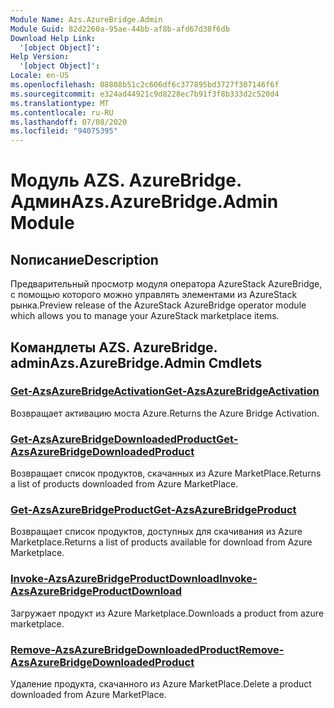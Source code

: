 ```yaml
---
Module Name: Azs.AzureBridge.Admin
Module Guid: 82d2260a-95ae-44bb-af8b-afd67d38f6db
Download Help Link:
  '[object Object]': 
Help Version:
  '[object Object]': 
Locale: en-US
ms.openlocfilehash: 08808b51c2c606df6c377895bd3727f307146f6f
ms.sourcegitcommit: e324ad44921c9d8228ec7b91f3f8b333d2c520d4
ms.translationtype: MT
ms.contentlocale: ru-RU
ms.lasthandoff: 07/08/2020
ms.locfileid: "94075395"
---
```

# <span data-ttu-id="b9395-101">Модуль AZS. AzureBridge. Админ</span><span class="sxs-lookup"><span data-stu-id="b9395-101">Azs.AzureBridge.Admin Module</span></span>
## <span data-ttu-id="b9395-102">Nописание</span><span class="sxs-lookup"><span data-stu-id="b9395-102">Description</span></span>
<span data-ttu-id="b9395-103">Предварительный просмотр модуля оператора AzureStack AzureBridge, с помощью которого можно управлять элементами из AzureStack рынка.</span><span class="sxs-lookup"><span data-stu-id="b9395-103">Preview release of the AzureStack AzureBridge operator module which allows you to manage your AzureStack marketplace items.</span></span>

## <span data-ttu-id="b9395-104">Командлеты AZS. AzureBridge. admin</span><span class="sxs-lookup"><span data-stu-id="b9395-104">Azs.AzureBridge.Admin Cmdlets</span></span>
### [<span data-ttu-id="b9395-105">Get-AzsAzureBridgeActivation</span><span class="sxs-lookup"><span data-stu-id="b9395-105">Get-AzsAzureBridgeActivation</span></span>](Get-AzsAzureBridgeActivation.md)
<span data-ttu-id="b9395-106">Возвращает активацию моста Azure.</span><span class="sxs-lookup"><span data-stu-id="b9395-106">Returns the Azure Bridge Activation.</span></span>

### [<span data-ttu-id="b9395-107">Get-AzsAzureBridgeDownloadedProduct</span><span class="sxs-lookup"><span data-stu-id="b9395-107">Get-AzsAzureBridgeDownloadedProduct</span></span>](Get-AzsAzureBridgeDownloadedProduct.md)
<span data-ttu-id="b9395-108">Возвращает список продуктов, скачанных из Azure MarketPlace.</span><span class="sxs-lookup"><span data-stu-id="b9395-108">Returns a list of products downloaded from Azure MarketPlace.</span></span>

### [<span data-ttu-id="b9395-109">Get-AzsAzureBridgeProduct</span><span class="sxs-lookup"><span data-stu-id="b9395-109">Get-AzsAzureBridgeProduct</span></span>](Get-AzsAzureBridgeProduct.md)
<span data-ttu-id="b9395-110">Возвращает список продуктов, доступных для скачивания из Azure Marketplace.</span><span class="sxs-lookup"><span data-stu-id="b9395-110">Returns a list of products available for download from Azure Marketplace.</span></span>

### [<span data-ttu-id="b9395-111">Invoke-AzsAzureBridgeProductDownload</span><span class="sxs-lookup"><span data-stu-id="b9395-111">Invoke-AzsAzureBridgeProductDownload</span></span>](Invoke-AzsAzureBridgeProductDownload.md)
<span data-ttu-id="b9395-112">Загружает продукт из Azure Marketplace.</span><span class="sxs-lookup"><span data-stu-id="b9395-112">Downloads a product from azure marketplace.</span></span>

### [<span data-ttu-id="b9395-113">Remove-AzsAzureBridgeDownloadedProduct</span><span class="sxs-lookup"><span data-stu-id="b9395-113">Remove-AzsAzureBridgeDownloadedProduct</span></span>](Remove-AzsAzureBridgeDownloadedProduct.md)
<span data-ttu-id="b9395-114">Удаление продукта, скачанного из Azure MarketPlace.</span><span class="sxs-lookup"><span data-stu-id="b9395-114">Delete a product downloaded from Azure MarketPlace.</span></span>

